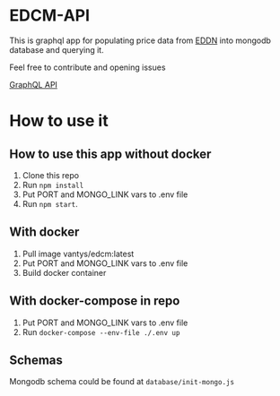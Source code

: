 # EDCM-API
This is graphql app for populating price data from [EDDN](https://github.com/EDCD/EDDN) into mongodb database and querying it.

Feel free to contribute and opening issues

[GraphQL API](http://vm-javajun-edcm.development.com/graphql)

# How to use it

## How to use this app without docker
  1. Clone this repo
  2. Run ```npm install```
  3. Put PORT and MONGO_LINK vars to .env file
  4. Run ```npm start```. 

## With docker
  1. Pull image vantys/edcm:latest
  2. Put PORT and MONGO_LINK vars to .env file
  3. Build docker container

## With docker-compose in repo
  1. Put PORT and MONGO_LINK vars to .env file
  2. Run ```docker-compose --env-file ./.env up```

## Schemas
 Mongodb schema could be found at ```database/init-mongo.js```
